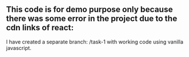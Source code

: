## This code is for demo purpose only because there was some error in the project due to the cdn links of react:
I have created a separate branch: /task-1 with working code using vanilla javascript.

